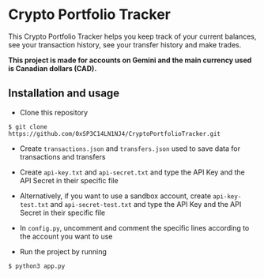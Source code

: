 # Crypto Portfolio Tracker

This Crypto Portfolio Tracker helps you keep track of your current balances, see your transaction history, see your transfer history and make trades.

**This project is made for accounts on Gemini and the main currency used is Canadian dollars (CAD).**

## Installation and usage
- Clone this repository
```
$ git clone https://github.com/0xSP3C14LN1NJ4/CryptoPortfolioTracker.git
```

- Create `transactions.json` and `transfers.json` used to save data for transactions and transfers

- Create `api-key.txt` and `api-secret.txt` and type the API Key and the API Secret in their specific file

- Alternatively, if you want to use a sandbox account, create `api-key-test.txt` and `api-secret-test.txt` and type the API Key and the API Secret in their specific file

- In `config.py`, uncomment and comment the specific lines according to the account you want to use

- Run the project by running
```
$ python3 app.py
```